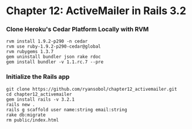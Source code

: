 # Chapter 12: ActiveMailer in Rails 3.2

### Clone Heroku's Cedar Platform Locally with RVM

    rvm install 1.9.2-p290 -n cedar
    rvm use ruby-1.9.2-p290-cedar@global
    rvm rubygems 1.3.7
    gem uninstall bundler json rake rdoc
    gem install bundler -v 1.1.rc.7 --pre

### Initialize the Rails app

    git clone https://github.com/ryansobol/chapter12_activemailer.git
    cd chapter12_activemailer
    gem install rails -v 3.2.1
    rails new .
    rails g scaffold user name:string email:string
    rake db:migrate
    rm public/index.html
